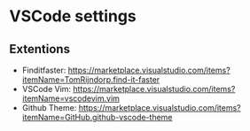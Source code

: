 # VSCode settings

## Extentions
- Finditfaster: https://marketplace.visualstudio.com/items?itemName=TomRijndorp.find-it-faster
- VSCode Vim: https://marketplace.visualstudio.com/items?itemName=vscodevim.vim
- Github Theme: https://marketplace.visualstudio.com/items?itemName=GitHub.github-vscode-theme
